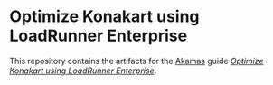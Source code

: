 # Optimize Konakart using LoadRunner Enterprise

This repository contains the artifacts for the [Akamas][Site] guide _[Optimize Konakart using LoadRunner Enterprise][GuideKonaLRE]_.

[Site]: https://www.akamas.io/
[GuideKonaLRE]: https://explore.akamas.io/codelabs/konakart-optimize-lre/index.html
